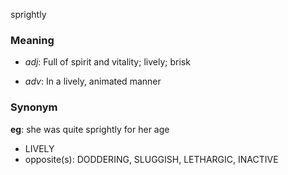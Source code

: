 sprightly
### Meaning
+ _adj_: Full of spirit and vitality; lively; brisk

+ _adv_: In a lively, animated manner

### Synonym

__eg__: she was quite sprightly for her age

+ LIVELY
+ opposite(s): DODDERING, SLUGGISH, LETHARGIC, INACTIVE



